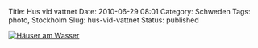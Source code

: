 Title: Hus vid vattnet
Date: 2010-06-29 08:01
Category: Schweden
Tags: photo, Stockholm
Slug: hus-vid-vattnet
Status: published

[![Häuser am
Wasser](/pic/hisvidvatten_s.jpg "Häuser am Wasser")](/pic/hisvidvatten_l.jpg)


